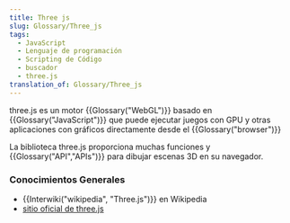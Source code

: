 ```yaml
---
title: Three js
slug: Glossary/Three_js
tags:
  - JavaScript
  - Lenguaje de programación
  - Scripting de Código
  - buscador
  - three.js
translation_of: Glossary/Three_js
---
```

three.js es un motor {{Glossary("WebGL")}} basado en {{Glossary("JavaScript")}} que puede ejecutar juegos con GPU y otras aplicaciones con gráficos directamente desde el {{Glossary("browser")}}

La biblioteca three.js proporciona muchas funciones y {{Glossary("API","APIs")}} para dibujar escenas 3D en su navegador.

### Conocimientos Generales

- {{Interwiki("wikipedia", "Three.js")}} en Wikipedia
- [sitio oficial de three.js](http://threejs.org/)
